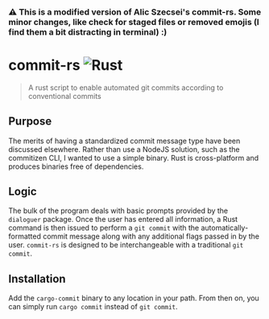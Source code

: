### ⚠️ This is a modified version of Alic Szecsei's commit-rs. Some minor changes, like check for staged files or removed emojis (I find them a bit distracting in terminal) :) 
#  commit-rs ![Rust](https://github.com/nyaascii/commit-rs/workflows/Rust/badge.svg)

> A rust script to enable automated git commits according to conventional commits

## Purpose

The merits of having a standardized commit message type have been discussed elsewhere. Rather than use a NodeJS solution, such as the commitizen CLI, I wanted to use a simple binary. Rust is cross-platform and produces binaries free of dependencies.

## Logic

The bulk of the program deals with basic prompts provided by the `dialoguer` package. Once the user has entered all information, a Rust command is then issued to perform a `git commit` with the automatically-formatted commit message along with any additional flags passed in by the user. `commit-rs` is designed to be interchangeable with a traditional `git commit`.

## Installation

Add the `cargo-commit` binary to any location in your path. From then on, you can simply run `cargo commit` instead of `git commit`.
